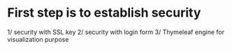 # First step is to establish security 
1/ security with SSL key
2/ security with login form
3/ Thymeleaf engine for visualization purpose
